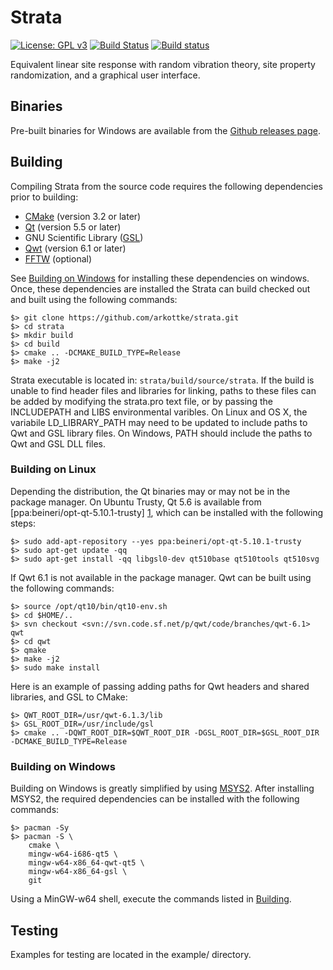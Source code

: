 # Strata

[![License: GPL v3](https://img.shields.io/badge/License-GPL%20v3-blue.svg)](https://www.gnu.org/licenses/gpl-3.0)
[![Build Status](https://travis-ci.org/arkottke/strata.svg?branch=master)](https://travis-ci.org/arkottke/strata)
[![Build status](https://ci.appveyor.com/api/projects/status/cpgr2vsh1re8c35x/branch/master?svg=true)](https://ci.appveyor.com/project/arkottke/strata/branch/master)

Equivalent linear site response with random vibration theory, site property
randomization, and a graphical user interface.

## Binaries

Pre-built binaries for Windows are available from the [Github releases
page](https://github.com/arkottke/strata/releases).

## Building

Compiling Strata from the source code requires the following dependencies prior
to building:

-   [CMake](https://cmake.org) (version 3.2 or later)
-   [Qt](http://doc.qt.io/) (version 5.5 or later)
-   GNU Scientific Library ([GSL](http://www.gnu.org/software/gsl/))
-   [Qwt](http://qwt.sourceforge.net/) (version 6.1 or later)
-   [FFTW](http://www.fftw.org/) (optional)

See [Building on Windows](#building-on-windows) for installing these
dependencies on windows.  Once, these dependencies are installed the Strata can
build checked out and built using the following commands:

    $> git clone https://github.com/arkottke/strata.git
    $> cd strata
    $> mkdir build
    $> cd build
    $> cmake .. -DCMAKE_BUILD_TYPE=Release
    $> make -j2

Strata executable is located in: `strata/build/source/strata`. If the build is
unable to find header files and libraries for linking, paths to these files can
be added by modifying the strata.pro text file, or by passing the INCLUDEPATH
and LIBS environmental varibles. On Linux and OS X, the variabile
LD_LIBRARY_PATH may need to be updated to include paths to Qwt and GSL library
files. On Windows, PATH should include the paths to Qwt and GSL DLL files.

### Building on Linux

Depending the distribution, the Qt binaries may or may not be in the package
manager. On Ubuntu Trusty, Qt 5.6 is available from
[ppa:beineri/opt-qt-5.10.1-trusty] [1], which can be installed with the following
steps:

    $> sudo add-apt-repository --yes ppa:beineri/opt-qt-5.10.1-trusty
    $> sudo apt-get update -qq
    $> sudo apt-get install -qq libgsl0-dev qt510base qt510tools qt510svg

If Qwt 6.1 is not available in the package manager. Qwt can be built using the
following commands:

    $> source /opt/qt10/bin/qt10-env.sh
    $> cd $HOME/..
    $> svn checkout <svn://svn.code.sf.net/p/qwt/code/branches/qwt-6.1> qwt
    $> cd qwt
    $> qmake
    $> make -j2
    $> sudo make install

Here is an example of passing adding paths for Qwt headers and shared
libraries, and GSL to CMake:

    $> QWT_ROOT_DIR=/usr/qwt-6.1.3/lib
    $> GSL_ROOT_DIR=/usr/include/gsl
    $> cmake .. -DQWT_ROOT_DIR=$QWT_ROOT_DIR -DGSL_ROOT_DIR=$GSL_ROOT_DIR -DCMAKE_BUILD_TYPE=Release

### Building on Windows

Building on Windows is greatly simplified by using
[MSYS2](https://msys2.github.io/). After installing MSYS2, the required
dependencies can be installed with the following commands:

    $> pacman -Sy
    $> pacman -S \
        cmake \
        mingw-w64-i686-qt5 \
        mingw-w64-x86_64-qwt-qt5 \
        mingw-w64-x86_64-gsl \
        git

Using a MinGW-w64 shell, execute the commands listed in [Building](#building).

## Testing

Examples for testing are located in the example/ directory.

[1]: https://launchpad.net/~beineri/+archive/ubuntu/opt-qt562-trusty
